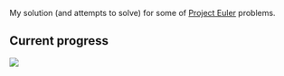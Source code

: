 My solution (and attempts to solve) for some of [Project Euler](http://projecteuler.net) problems.

## Current progress ##

![](http://projecteuler.net/profile/vderyagin.png)
